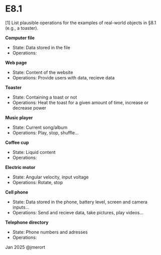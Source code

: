 # E8.1

[1] List plausible operations for the examples of real-world objects in §8.1
(e.g., a toaster).


**Computer file**
 - State: Data stored in the file
 - Operations: 

**Web page**
 - State: Content of the website
 - Operations: Provide users with data, recieve data

**Toaster**
 - State: Containing a toast or not
 - Operations: Heat the toast for a given amount of time, increase or decrease power

**Music player**
 - State: Current song/album 
 - Operations: Play, stop, shuffle...

**Coffee cup**
 - State: Liquid content
 - Operations: 

**Electric motor**
 - State: Angular velocity, input voltage
 - Operations: Rotate, stop

**Cell phone** 
 - State: Data stored in the phone, battery level, screen and camera inputs...
 - Operations: Send and recieve data, take pictures, play videos... 

**Telephone directory**
 - State: Phone numbers and adresses
 - Operations: 


Jan 2025
@jmerort
